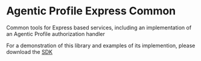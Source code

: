 # Agentic Profile Express Common

Common tools for Express based services, including an implementation of an Agentic Profile authorization handler

For a demonstration of this library and examples of its implemention, please download the [SDK](https://github.com/agentic-profile/agentic-profile-a2a)